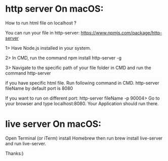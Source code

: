 # http server On macOS:

How to run html file on localhost ?

You can run your file in http-server: https://www.npmjs.com/package/http-server

1> Have Node.js installed in your system.

2> In CMD, run the command npm install http-server -g

3> Navigate to the specific path of your file folder in CMD and run the command http-server

if you have specific html file. Run following command in CMD. http-server fileName
by default port is 8080

If you want to run on different port: http-server fileName -p 90004> Go to your browser and type localhost:8080. Your Application should run there.

# live server On macOS:

Open Terminal (or iTerm) install Homebrew then run brew install live-server and run live-server.

Thanks:)
